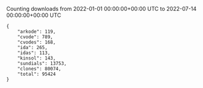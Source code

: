 
Counting downloads from 2022-01-01 00:00:00+00:00 UTC to 2022-07-14 00:00:00+00:00 UTC

```
{
    "arkode": 119,
    "cvode": 789,
    "cvodes": 168,
    "ida": 265,
    "idas": 113,
    "kinsol": 143,
    "sundials": 13753,
    "clones": 80074,
    "total": 95424
}
```
